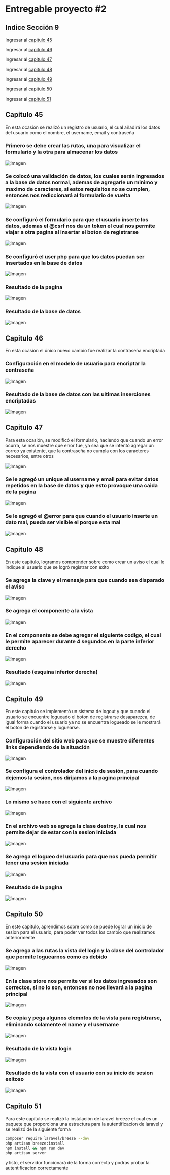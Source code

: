 # Entregable proyecto #2

## Indice Sección 9


 Ingresar al [capitulo 45](#capitulo-45)

 Ingresar al [capitulo 46](#capitulo-46)

 Ingresar al [capitulo 47](#capitulo-47)

 Ingresar al [capitulo 48](#capitulo-48)

 Ingresar al [capitulo 49](#capitulo-49)

 Ingresar al [capitulo 50](#capitulo-50)

 Ingresar al [capitulo 51](#capitulo-51)


 ## Capitulo 45

 En esta ocasión se realizó un registro de usuario, el cual añadirá los datos del usuario como el nombre, el username, email y contraseña

 ### Primero se debe crear las rutas, una para visualizar el formulario y la otra para almacenar los datos

 ![Imagen](../Section9/images/video45/imagen1.PNG  "Código")

 ### Se colocó una validación de datos, los cuales serán ingresados a la base de datos normal, ademas de agregarle un minimo y maximo de caracteres, si estos requisitos no se cumplen, entonces nos rediccionará al formulario de vuelta

 ![Imagen](../Section9/images/video45/imagen2.PNG  "Código")

 ### Se configuró el formulario para que el usuario inserte los datos, ademas el @csrf nos da un token el cual nos permite viajar a otra pagina al insertar el boton de registrarse

 ![Imagen](../Section9/images/video45/imagen3.PNG  "Código")

 ### Se configuró el user php para que los datos puedan ser insertados en la base de datos

 ![Imagen](../Section9/images/video45/imagen4.PNG  "codigo")

 ### Resultado de la pagina

 ![Imagen](../Section9/images/video45/imagen5.PNG  "pagina")

 ### Resultado de la base de datos

 ![Imagen](../Section9/images/video45/imagen6.PNG  "BD")


 ## Capitulo 46

 En esta ocasión el único nuevo cambio fue realizar la contraseña encriptada

 ### Configuración en el modelo de usuario para encriptar la contraseña
 
 ![Imagen](../Section9/images/video46/imagen7.PNG  "codigo")

 ### Resultado de la base de datos con las ultimas inserciones encriptadas

 ![Imagen](../Section9/images/video46/imagen8.PNG  "codigo")

 ## Capitulo 47

 Para esta ocasión, se modificó el formulario, haciendo que cuando un error ocurra, se nos muestre que error fue, ya sea que se intentó agregar un correo ya existente, que la contraseña no cumpla con los caracteres necesarios, entre otros

 ![Imagen](../Section9/images/video47/imagen9.PNG  "pagina")

 ### Se le agregó un unique al username y email para evitar datos repetidos en la base de datos y que esto provoque una caida de la pagina 

 ![Imagen](../Section9/images/video47/imagen10.PNG  "codigo")

 ### Se le agregó el @error para que cuando el usuario inserte un dato mal, pueda ser visible el porque esta mal

 ![Imagen](../Section9/images/video47/imagen11.PNG  "codigo")


 ## Capitulo 48

 En este capitulo, logramos comprender sobre como crear un aviso el cual le indique al usuario que se logró registrar con exito

 ### Se agrega la clave y el mensaje para que cuando sea disparado el aviso

 ![Imagen](../Section9/images/video48/imagen13.PNG  "codigo")

 ### Se agrega el componente a la vista

 ![Imagen](../Section9/images/video48/imagen14.PNG  "codigo")

 ### En el componente se debe agregar el siguiente codigo, el cual le permite aparecer durante 4 segundos en la parte inferior derecho

 ![Imagen](../Section9/images/video48/imagen15.PNG  "codigo")

 ### Resultado (esquina inferior derecha)

 ![Imagen](../Section9/images/video48/imagen16.PNG  "codigo")

 ## Capitulo 49

 En este capitulo se implementó un sistema de logout y que cuando el usuario se encuentre logueado el boton de registrarse desaparezca, de igual forma cuando el usuario ya no se encuentra logueado se le mostrará el boton de registrarse y loguearse.

 ### Configuración del sitio web para que se muestre diferentes links dependiendo de la situación

 ![Imagen](../Section9/images/video49/imagen17.PNG  "codigo")

 ### Se configura el controlador del inicio de sesión, para cuando dejemos la sesion, nos dirijamos a la pagina principal

 ![Imagen](../Section9/images/video49/imagen18.PNG  "codigo")

 ### Lo mismo se hace con el siguiente archivo

 ![Imagen](../Section9/images/video49/imagen19.PNG  "codigo")

 ### En el archivo web se agrega la clase destroy, la cual nos permite dejar de estar con la sesion iniciada

 ![Imagen](../Section9/images/video49/imagen20.PNG  "codigo")

 ### Se agrega el logueo del usuario para que nos pueda permitir tener una sesion iniciada

 ![Imagen](../Section9/images/video49/imagen21.PNG  "codigo")

 ### Resultado de la pagina

 ![Imagen](../Section9/images/video49/imagen22.PNG  "pagina")

 ## Capitulo 50

 En este capitulo, aprendimos sobre como se puede lograr un inicio de sesion para el usuario, para poder ver todos los cambio que realizamos anteriormente

 ### Se agrega a las rutas la vista del login y la clase del controlador que permite loguearnos como es debido

 ![Imagen](../Section9/images/video50/imagen23.PNG  "codigo")

 ### En la clase store nos permite ver si los datos ingresados son correctos, si no lo son, entonces no nos llevará a la pagina principal

 ![Imagen](../Section9/images/video50/imagen24.PNG  "codigo")

 ### Se copia y pega algunos elemntos de la vista para registrarse, eliminando solamente el name y el username

 ![Imagen](../Section9/images/video50/imagen25.PNG  "codigo")

 ### Resultado de la vista login

 ![Imagen](../Section9/images/video50/imagen26.PNG  "codigo")

 ### Resultado de la vista con el usuario con su inicio de sesion exitoso

 ![Imagen](../Section9/images/video50/imagen27.PNG  "codigo")


 ## Capitulo 51

 Para este capitulo se realizó la instalación de laravel breeze el cual es un paquete que proporciona una estructura para la autentificacion de laravel y se realizó de la siguiente forma

 ```bash
 composer require laravel/breeze --dev
 php artisan breeze:install
 npm install && npm run dev
 php artisan server
 ```

 y listo, el servidor funcionará de la forma correcta y podras probar la autentificacion correctamente


